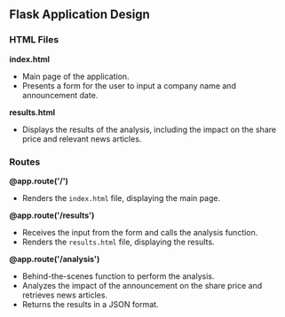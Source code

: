 ## Flask Application Design

### HTML Files

**index.html**
- Main page of the application.
- Presents a form for the user to input a company name and announcement date.

**results.html**
- Displays the results of the analysis, including the impact on the share price and relevant news articles.

### Routes

**@app.route('/')**
- Renders the `index.html` file, displaying the main page.

**@app.route('/results')**
- Receives the input from the form and calls the analysis function.
- Renders the `results.html` file, displaying the results.

**@app.route('/analysis')**
- Behind-the-scenes function to perform the analysis.
- Analyzes the impact of the announcement on the share price and retrieves news articles.
- Returns the results in a JSON format.